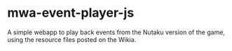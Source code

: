 # mwa-event-player-js
A simple webapp to play back events from the Nutaku version of the game, using the resource files posted on the Wikia.
